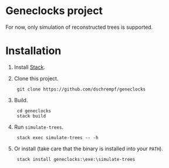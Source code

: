 # Geneclocks project

For now, only simulation of reconstructed trees is supported.

# Installation

1. Install [Stack](https://docs.haskellstack.org/en/stable/README/).

2. Clone this project.

        git clone https://github.com/dschrempf/geneclocks

3. Build.

        cd geneclocks
        stack build

4. Run `simulate-trees`.

        stack exec simulate-trees -- -h
        
5. Or install (take care that the binary is installed into your `PATH`).

        stack install geneclocks:\exe:\simulate-trees

